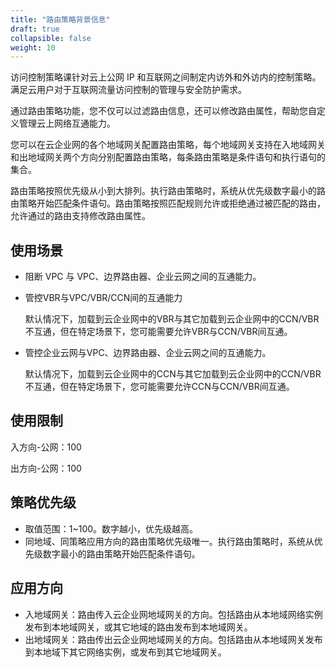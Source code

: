 ```yaml
---
title: "路由策略背景信息"
draft: true
collapsible: false
weight: 10
---
```


访问控制策略课针对云上公网 IP 和互联网之间制定内访外和外访内的控制策略。满足云用户对于互联网流量访问控制的管理与安全防护需求。

通过路由策略功能，您不仅可以过滤路由信息，还可以修改路由属性，帮助您自定义管理云上网络互通能力。

您可以在云企业网的各个地域网关配置路由策略，每个地域网关支持在入地域网关和出地域网关两个方向分别配置路由策略，每条路由策略是条件语句和执行语句的集合。

路由策略按照优先级从小到大排列。执行路由策略时，系统从优先级数字最小的路由策略开始匹配条件语句。路由策略按照匹配规则允许或拒绝通过被匹配的路由，允许通过的路由支持修改路由属性。

## 使用场景

- 阻断 VPC 与 VPC、边界路由器、企业云网之间的互通能力。

- 管控VBR与VPC/VBR/CCN间的互通能力

  默认情况下，加载到云企业网中的VBR与其它加载到云企业网中的CCN/VBR不互通，但在特定场景下，您可能需要允许VBR与CCN/VBR间互通。

- 管控企业云网与VPC、边界路由器、企业云网之间的互通能力。

  默认情况下，加载到云企业网中的CCN与其它加载到云企业网中的CCN/VBR不互通，但在特定场景下，您可能需要允许CCN与CCN/VBR间互通。

## 使用限制

入方向-公网：100

出方向-公网：100

## 策略优先级

- 取值范围：1~100。数字越小，优先级越高。
- 同地域、同策略应用方向的路由策略优先级唯一。执行路由策略时，系统从优先级数字最小的路由策略开始匹配条件语句。

## 应用方向

- 入地域网关：路由传入云企业网地域网关的方向。包括路由从本地域网络实例发布到本地域网关，或其它地域的路由发布到本地域网关。
- 出地域网关：路由传出云企业网地域网关的方向。包括路由从本地域网关发布到本地域下其它网络实例，或发布到其它地域网关。



